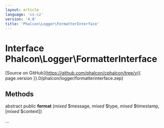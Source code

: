 ```yaml
---
layout: article
language: 'cs-cz'
version: '4.0'
title: 'Phalcon\Logger\FormatterInterface'
---
```

# Interface **Phalcon\Logger\FormatterInterface**

[Source on GitHub](https://github.com/phalcon/cphalcon/tree/v{{ page.version }}.0/phalcon/logger/formatterinterface.zep)

## Methods

abstract public **format** (*mixed* $message, *mixed* $type, *mixed* $timestamp, [*mixed* $context])

...